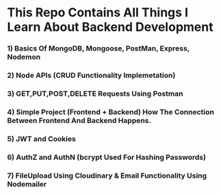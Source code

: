 # This Repo Contains All Things I Learn About Backend Development
  ### 1) Basics Of MongoDB, Mongoose, PostMan, Express, Nodemon
  ### 2) Node APIs (CRUD Functionality Implemetation)
  ### 3) GET,PUT,POST,DELETE Requests Using Postman
  ### 4) Simple Project (Frontend + Backend) How The Connection Between Frontend And Backend Happens.
  ### 5) JWT and Cookies
  ### 6) AuthZ and AuthN (bcrypt Used For Hashing Passwords)
  ### 7) FileUpload Using Cloudinary & Email Functionality Using Nodemailer
